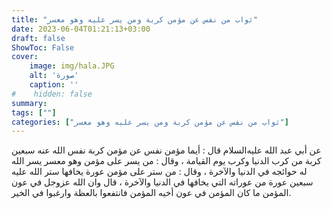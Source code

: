 ```yaml
---
title: "ثواب من نفس عن مؤمن كربة ومن يسر عليه وهو معسر"
date: 2023-06-04T01:21:13+03:00
draft: false
ShowToc: False
cover:
    image: img/hala.JPG
    alt: 'صورة'
    caption: ''
#    hidden: false
summary: 
tags: [""]
categories: ["ثواب من نفس عن مؤمن كربة ومن يسر عليه وهو معسر"]
---
```

عن أبي عبد الله عليه‌السلام قال : أيما مؤمن نفس عن مؤمن كربة نفس الله عنه سبعين كربة من كرب الدنيا
وكرب يوم القيامة ، وقال : من يسر على مؤمن وهو معسر يسر الله له
حوائجه في الدنيا والآخرة ، وقال : من ستر على مؤمن عورة يخافها ستر
الله عليه سبعين عورة من عوراته التي يخافها في الدنيا والآخرة ، قال
وان الله عزوجل في عون المؤمن ما كان المؤمن في عون أخيه المؤمن فانتفعوا
بالعظة وارغبوا في الخير.

